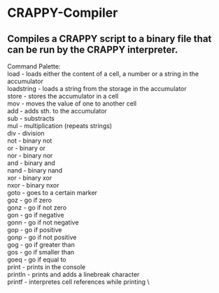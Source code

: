 # CRAPPY-Compiler
Compiles a CRAPPY script to a binary file that can be run by the CRAPPY interpreter.
-
Command Palette:\
load       - loads either the content of a cell, a number or a string in the accumulator\
loadstring - loads a string from the storage in the accumulator							\
store      - stores the accumulator in a cell											\
mov        - moves the value of one to another cell										\
add        - adds sth. to the accumulator												\
sub        - substracts																	\
mul        - multiplication (repeats strings)											\
div        - division																	\
not        - binary not																	\
or         - binary or																	\
nor        - binary nor																	\
and        - binary and																	\
nand       - binary nand																\
xor        - binary xor																	\
nxor       - binary nxor																\
goto       - goes to a certain marker													\
goz        - go if zero																	\
gonz       - go if not zero																\
gon        - go if negative																\
gonn       - go if not negative															\
gop        - go if positive																\
gonp       - go if not positive															\
gog        - go if greater than															\
gos        - go if smaller than															\
goeq       - go if equal to																\
print      - prints in the console														\
println    - prints and adds a linebreak character										\
printf     - interpretes cell references while printing									\
